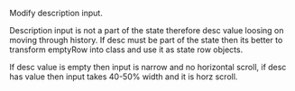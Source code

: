 Modify description input. 

Description input is not a part of the state therefore desc value loosing on moving through history.
If desc must be part of the state then its better to transform emptyRow into class and use it as state row objects.

If desc value is empty then input is narrow and no horizontal scroll, if desc has value then input takes 40-50% width and it is horz scroll.